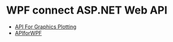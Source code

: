 # WPF connect ASP.NET Web API
* [API For Graphics Plotting](https://github.com/gkhachatryan/WPFconnectASP.NETwebAPI/tree/master/API%20For%20Graphics%20Plotting)
* [APIforWPF](https://github.com/gkhachatryan/WPFconnectASP.NETwebAPI/tree/master/APIforWPF)
